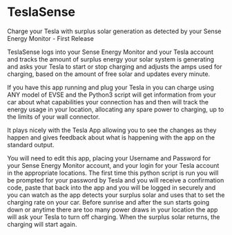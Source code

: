 # TeslaSense
Charge your Tesla with surplus solar generation as detected by your Sense Energy Monitor - First Release

TeslaSense logs into your Sense Energy Monitor and your Tesla account and tracks the amount of surplus 
energy your solar system is generating and asks your Tesla to start or stop charging and adjusts the 
amps used for charging, based on the amount of free solar and updates every minute.

If you have this app running and plug your Tesla in you can charge using ANY model of EVSE and the 
Python3 script will get information from your car about what capabilities your connection has and then 
will track the energy usage in your location, allocating any spare power to charging, up to the limits 
of your wall connector.

It plays nicely with the Tesla App allowing you to see the changes as they happen and gives feedback 
about what is happening with the app on the standard output.

You will need to edit this app, placing your Username and Password for your Sense Energy Monitor account, 
and your login for your Tesla account in the appropriate locations. The first time this python script 
is run you will be prompted for your password by Tesla and you will receive a confirmation code, paste 
that back into the app and you will be logged in securely and you can watch as the app detects your 
surplus solar and uses that to set the charging rate on your car. Before sunrise and after the sun starts 
going down or anytime there are too many power draws in your location the app will ask your Tesla to turn 
off charging. When the surplus solar returns, the charging will start again.
